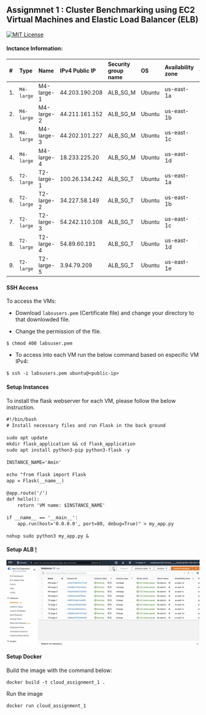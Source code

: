 
## Assignmnet 1 : Cluster Benchmarking using EC2 Virtual Machines and Elastic Load Balancer (ELB)

[![MIT License](https://img.shields.io/badge/License-MIT-green.svg)](https://choosealicense.com/licenses/mit/)

#### Inctance Information:


| #  | Type       | Name       | IPv4 Public IP | Security group name | OS     | Availability zone | Cluster    | Target Group   |
| :- | :--------- | :--------- | :------------- | :------------------ |:------ | :---------------- | :--------- | :------------- |
| 1. | `M4-large` | M4-large-1 | 44.203.190.208 |      ALB_SG_M       | Ubuntu |     us-east-1a    | Cluster M  | Target-Group-M |
| 2. | `M4-large` | M4-large-2 | 44.211.161.152 |      ALB_SG_M       | Ubuntu |     us-east-1b    | Cluster M  | Target-Group-M |
| 3. | `M4-large` | M4-large-3 | 44.202.101.227 |      ALB_SG_M       | Ubuntu |     us-east-1c    | Cluster M  | Target-Group-M |
| 4. | `M4-large` | M4-large-4 | 18.233.225.20  |      ALB_SG_M       | Ubuntu |     us-east-1d    | Cluster M  | Target-Group-M |
| 5. | `T2-large` | T2-large-1 | 100.26.134.242 |      ALB_SG_T       | Ubuntu |     us-east-1a    | Cluster T  | Target-Group-T |
| 6. | `T2-large` | T2-large-2 | 34.227.58.149  |      ALB_SG_T       | Ubuntu |     us-east-1b    | Cluster T  | Target-Group-T |
| 7. | `T2-large` | T2-large-3 | 54.242.110.108 |      ALB_SG_T       | Ubuntu |     us-east-1c    | Cluster T  | Target-Group-T |
| 8. | `T2-large` | T2-large-4 | 54.89.60.191   |      ALB_SG_T       | Ubuntu |     us-east-1d    | Cluster T  | Target-Group-T |
| 9. | `T2-large` | T2-large-5 | 3.94.79.209    |      ALB_SG_T       | Ubuntu |     us-east-1e    | Cluster T  | Target-Group-T |



#### SSH Access
  To access the VMs:

  - Download `labsusers.pem` (Certificate file) and change your directory to that downlowded file.
  
  - Change the permission of the file.
  ```console
  $ chmod 400 labsuser.pem
  ```
  
  - To access into each VM run the below command based on especific VM IPv4:
  ```console
  $ ssh -i labsusers.pem ubuntu@<public-ip>
  ```

#### Setup Instances

To install the flask webserver for each VM, please follow the below instruction.

```console
#!/bin/bash
# Install necessary files and run Flask in the back ground 

sudo apt update
mkdir flask_application && cd flask_application
sudo apt install python3-pip python3-flask -y

INSTANCE_NAME='Amin'

echo "from flask import Flask
app = Flask(__name__)

@app.route('/')
def hello():
    return 'VM name: $INSTANCE_NAME'

if __name__ == '__main__':
    app.run(host='0.0.0.0', port=80, debug=True)" > my_app.py

nohup sudo python3 my_app.py &
```

#### Setup ALB [!](https://www.youtube.com/watch?v=0XMsnAgHXoo&ab_channel=TinyTechnicalTutorials)
[![asciicast](Setup_pics/ALB.png)](ALB.mov)

#### Setup Docker
Build the image with the command below:
```console
docker build -t cloud_assignment_1 .
```
Run the image
```console
docker run cloud_assignment_1
```

